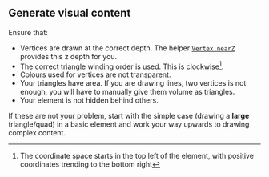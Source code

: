 ## Generate visual content

Ensure that:
- Vertices are drawn at the correct depth. The helper [`Vertex.nearZ`](https://docs.unity3d.com/ScriptReference/UIElements.Vertex-nearZ.html) provides this z depth for you.
- The correct triangle winding order is used. This is clockwise[^1].  
- Colours used for vertices are not transparent.
- Your triangles have area. If you are drawing lines, two vertices is not enough, you will have to manually give them volume as triangles.
- Your element is not hidden behind others.

If these are not your problem, start with the simple case (drawing a **large** triangle/quad) in a basic element and work your way upwards to drawing complex content.

[^1]: The coordinate space starts in the top left of the element, with positive coordinates trending to the bottom right